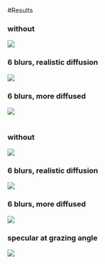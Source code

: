 #Results
<h3>without</h3>
<img src='/images/face/A-without.png'>
<h3>6 blurs, realistic diffusion</h3>
<img src='http://micah-d-lamb.com/images/face/A-6blurs-200worldScale.png'>
<h3>6 blurs, more diffused</h3>
<img src='http://micah-d-lamb.com/images/face/A-6blurs-350worldScale.png'>
<br><br>
<h3>without</h3>
<img src='http://micah-d-lamb.com/images/face/B-without.png'>
<h3>6 blurs, realistic diffusion</h3>
<img src='http://micah-d-lamb.com/images/face/B-6blurs-200worldScale.png'>
<h3>6 blurs, more diffused</h3>
<img src='http://micah-d-lamb.com/images/face/B-6blurs-350worldScale.png'>
<h3>specular at grazing angle</h3>
<img src='http://micah-d-lamb.com/images/face/spec.png'>
